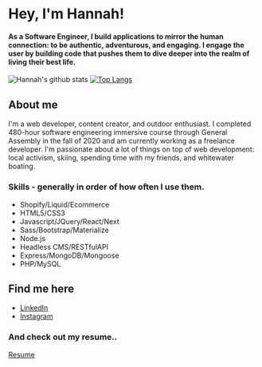 # Hey, I'm Hannah!

#### As a Software Engineer, I build applications to mirror the human connection: to be authentic, adventurous, and engaging. I engage the user by building code that pushes them to dive deeper into the realm of living their best life.

![Hannah's github stats](https://github-readme-stats.vercel.app/api?username=hannahtrask&theme=jolly&show_icons=true)
[![Top Langs](https://github-readme-stats.vercel.app/api/top-langs/?username=hannahtrask&layout=compact&theme=jolly)](https://github.com/hannahtrask/github-readme-stats)

## About me
I'm a web developer, content creator, and outdoor enthusiast. I completed 480-hour software engineering immersive course through General Assembly in the fall of 2020 and am currently working as a freelance developer. I'm passionate about a lot of things on top of web development: local activism, skiing, spending time with my friends, and whitewater boating.

### Skills - generally in order of how often I use them.
* Shopify/Liquid/Ecommerce
* HTML5/CSS3
* Javascript/JQuery/React/Next
* Sass/Bootstrap/Materialize
* Node.js
* Headless CMS/RESTfulAPI
* Express/MongoDB/Mongoose
* PHP/MySQL

## Find me here

* [LinkedIn](https://www.linkedin.com/in/hannahtrask/)
* [Instagram](https://www.instagram.com/hannah_____catherine/)

### And check out my resume..

[Resume](https://drive.google.com/file/d/1APmdKq9KA8P3-v1u9tkh7VBXr6Tulfg6/view?usp=sharing)
